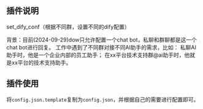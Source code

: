 ## 插件说明

set_dify_conf（根据不同群，设置不同的dify配置）

背景：目前(2024-09-29)dow只允许配置一个chat bot，私聊和群聊都是这一个chat bot进行回复。
工作中遇到了不同群对接不同AI助手的需求，比如：
私聊AI助手时，他是一个企业内部的员工助手；
在xx平台技术支持群@ai助手时，他就是xx平台的技术支持助手。

## 插件使用

将`config.json.template`复制为`config.json`，并根据自己的需要进行配置即可。
